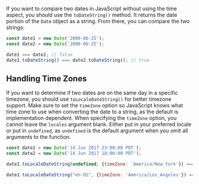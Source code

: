 If you want to compare two dates in JavaScript without using the time aspect, you should use the `toDateString()` method.
It returns the date portion of the `Date` object as a string. 
From there, you can compare the two strings:

```javascript
const date1 = new Date('2000-06-25');
const date2 = new Date('2000-06-25');

date1 === date2; // false
date1.toDateString() === date2.toDateString(); // true
```

## Handling Time Zones
If you want to determine if two dates are on the same day in a specific timezone, you should use `toLocaleDateString()` for better timezone support. 
Make sure to set the `timeZone` option so JavaScript knows what time zone to use when converting the date to a string, as the default is implementation dependent.
When specifying the `timeZone` option, you cannot leave the `locales` argument blank.
Either put in your preferred locale or put in `undefined`, as `undefined` is the default argument when you omit all arguments to the function.



```javascript
const date1 = new Date('14 Jun 2017 23:00:00 PDT');
const date2 = new Date('14 Jun 2017 18:00:00 PDT');

date1.toLocaleDateString(undefined, {timeZone: 'America/New_York'}) === date2.toLocaleDateString(undefined, {timeZone: 'America/New_York'})); // false; 6/15/2017  != 6/14/2017

date1.toLocaleDateString("en-US", {timeZone: 'America/Los_Angeles'}) === date2.toLocaleDateString("en-US", {timeZone: 'America/Los_Angeles'}) ; // true; 6/14/2017 === 6/14/2017

```
